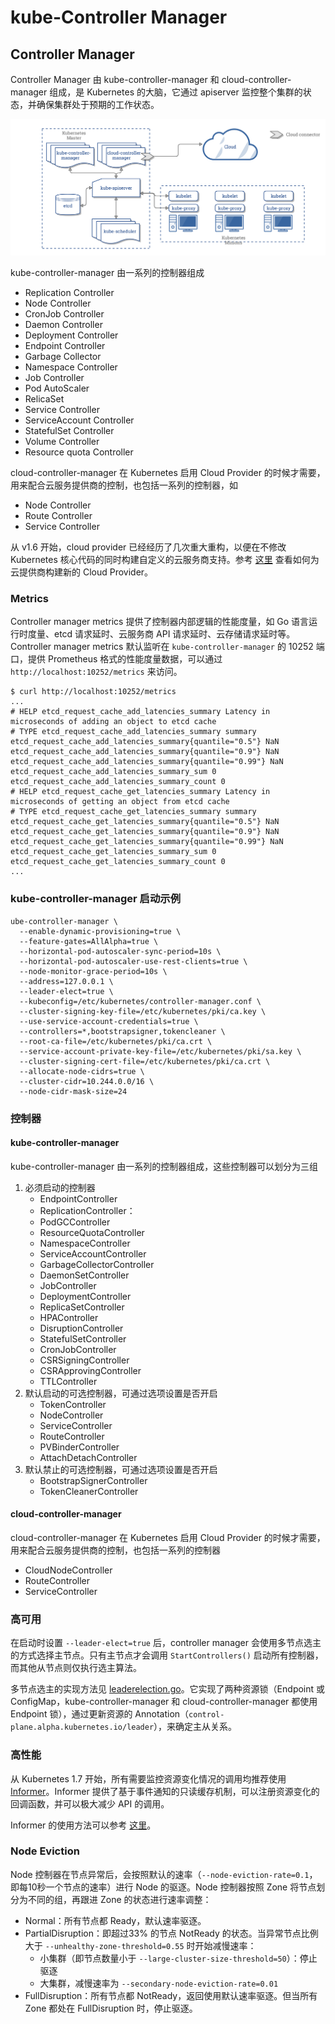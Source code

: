 # kube-Controller Manager

## Controller Manager <a id="controller-manager"></a>

Controller Manager 由 kube-controller-manager 和 cloud-controller-manager 组成，是 Kubernetes 的大脑，它通过 apiserver 监控整个集群的状态，并确保集群处于预期的工作状态。

![](../../../.gitbook/assets/image%20%2859%29.png)

kube-controller-manager 由一系列的控制器组成

* Replication Controller
* Node Controller
* CronJob Controller
* Daemon Controller
* Deployment Controller
* Endpoint Controller
* Garbage Collector
* Namespace Controller
* Job Controller
* Pod AutoScaler
* RelicaSet
* Service Controller
* ServiceAccount Controller
* StatefulSet Controller
* Volume Controller
* Resource quota Controller

cloud-controller-manager 在 Kubernetes 启用 Cloud Provider 的时候才需要，用来配合云服务提供商的控制，也包括一系列的控制器，如

* Node Controller
* Route Controller
* Service Controller

从 v1.6 开始，cloud provider 已经经历了几次重大重构，以便在不修改 Kubernetes 核心代码的同时构建自定义的云服务商支持。参考 [这里](https://kubernetes.feisky.xyz/zh/plugins/cloud-provider.html) 查看如何为云提供商构建新的 Cloud Provider。

### Metrics <a id="metrics"></a>

Controller manager metrics 提供了控制器内部逻辑的性能度量，如 Go 语言运行时度量、etcd 请求延时、云服务商 API 请求延时、云存储请求延时等。Controller manager metrics 默认监听在 `kube-controller-manager` 的 10252 端口，提供 Prometheus 格式的性能度量数据，可以通过 `http://localhost:10252/metrics` 来访问。

```text
$ curl http://localhost:10252/metrics
...
# HELP etcd_request_cache_add_latencies_summary Latency in microseconds of adding an object to etcd cache
# TYPE etcd_request_cache_add_latencies_summary summary
etcd_request_cache_add_latencies_summary{quantile="0.5"} NaN
etcd_request_cache_add_latencies_summary{quantile="0.9"} NaN
etcd_request_cache_add_latencies_summary{quantile="0.99"} NaN
etcd_request_cache_add_latencies_summary_sum 0
etcd_request_cache_add_latencies_summary_count 0
# HELP etcd_request_cache_get_latencies_summary Latency in microseconds of getting an object from etcd cache
# TYPE etcd_request_cache_get_latencies_summary summary
etcd_request_cache_get_latencies_summary{quantile="0.5"} NaN
etcd_request_cache_get_latencies_summary{quantile="0.9"} NaN
etcd_request_cache_get_latencies_summary{quantile="0.99"} NaN
etcd_request_cache_get_latencies_summary_sum 0
etcd_request_cache_get_latencies_summary_count 0
...
```

### kube-controller-manager 启动示例 <a id="kube-controller-manager-&#x542F;&#x52A8;&#x793A;&#x4F8B;"></a>

```text
ube-controller-manager \
  --enable-dynamic-provisioning=true \
  --feature-gates=AllAlpha=true \
  --horizontal-pod-autoscaler-sync-period=10s \
  --horizontal-pod-autoscaler-use-rest-clients=true \
  --node-monitor-grace-period=10s \
  --address=127.0.0.1 \
  --leader-elect=true \
  --kubeconfig=/etc/kubernetes/controller-manager.conf \
  --cluster-signing-key-file=/etc/kubernetes/pki/ca.key \
  --use-service-account-credentials=true \
  --controllers=*,bootstrapsigner,tokencleaner \
  --root-ca-file=/etc/kubernetes/pki/ca.crt \
  --service-account-private-key-file=/etc/kubernetes/pki/sa.key \
  --cluster-signing-cert-file=/etc/kubernetes/pki/ca.crt \
  --allocate-node-cidrs=true \
  --cluster-cidr=10.244.0.0/16 \
  --node-cidr-mask-size=24
```

### 控制器 <a id="&#x63A7;&#x5236;&#x5668;"></a>

#### kube-controller-manager <a id="kube-controller-manager"></a>

kube-controller-manager 由一系列的控制器组成，这些控制器可以划分为三组

1. 必须启动的控制器
   * EndpointController
   * ReplicationController：
   * PodGCController
   * ResourceQuotaController
   * NamespaceController
   * ServiceAccountController
   * GarbageCollectorController
   * DaemonSetController
   * JobController
   * DeploymentController
   * ReplicaSetController
   * HPAController
   * DisruptionController
   * StatefulSetController
   * CronJobController
   * CSRSigningController
   * CSRApprovingController
   * TTLController
2. 默认启动的可选控制器，可通过选项设置是否开启
   * TokenController
   * NodeController
   * ServiceController
   * RouteController
   * PVBinderController
   * AttachDetachController
3. 默认禁止的可选控制器，可通过选项设置是否开启
   * BootstrapSignerController
   * TokenCleanerController

#### cloud-controller-manager <a id="cloud-controller-manager"></a>

cloud-controller-manager 在 Kubernetes 启用 Cloud Provider 的时候才需要，用来配合云服务提供商的控制，也包括一系列的控制器

* CloudNodeController
* RouteController
* ServiceController

### 高可用 <a id="&#x9AD8;&#x53EF;&#x7528;"></a>

在启动时设置 `--leader-elect=true` 后，controller manager 会使用多节点选主的方式选择主节点。只有主节点才会调用 `StartControllers()` 启动所有控制器，而其他从节点则仅执行选主算法。

多节点选主的实现方法见 [leaderelection.go](https://github.com/kubernetes/client-go/blob/master/tools/leaderelection/leaderelection.go)。它实现了两种资源锁（Endpoint 或 ConfigMap，kube-controller-manager 和 cloud-controller-manager 都使用 Endpoint 锁），通过更新资源的 Annotation（`control-plane.alpha.kubernetes.io/leader`），来确定主从关系。

### 高性能 <a id="&#x9AD8;&#x6027;&#x80FD;"></a>

从 Kubernetes 1.7 开始，所有需要监控资源变化情况的调用均推荐使用 [Informer](https://github.com/kubernetes/client-go/blob/master/tools/cache/shared_informer.go)。Informer 提供了基于事件通知的只读缓存机制，可以注册资源变化的回调函数，并可以极大减少 API 的调用。

Informer 的使用方法可以参考 [这里](https://github.com/feiskyer/kubernetes-handbook/blob/master/examples/client/informer/informer.go)。

### Node Eviction <a id="node-eviction"></a>

Node 控制器在节点异常后，会按照默认的速率（`--node-eviction-rate=0.1`，即每10秒一个节点的速率）进行 Node 的驱逐。Node 控制器按照 Zone 将节点划分为不同的组，再跟进 Zone 的状态进行速率调整：

* Normal：所有节点都 Ready，默认速率驱逐。
* PartialDisruption：即超过33% 的节点 NotReady 的状态。当异常节点比例大于 `--unhealthy-zone-threshold=0.55` 时开始减慢速率：
  * 小集群（即节点数量小于 `--large-cluster-size-threshold=50`）：停止驱逐
  * 大集群，减慢速率为 `--secondary-node-eviction-rate=0.01`
* FullDisruption：所有节点都 NotReady，返回使用默认速率驱逐。但当所有 Zone 都处在 FullDisruption 时，停止驱逐。

